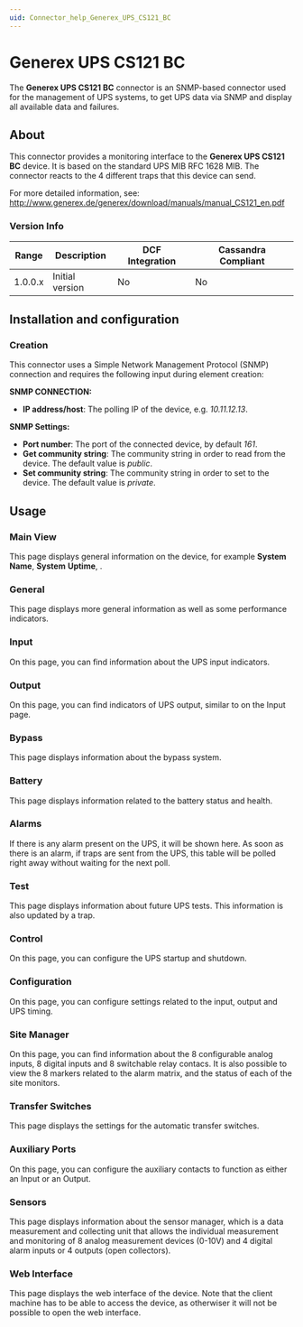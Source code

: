 ```yaml
---
uid: Connector_help_Generex_UPS_CS121_BC
---
```


# Generex UPS CS121 BC

The **Generex UPS CS121 BC** connector is an SNMP-based connector used for the management of UPS systems, to get UPS data via SNMP and display all available data and failures.

## About

This connector provides a monitoring interface to the **Generex UPS CS121 BC** device. It is based on the standard UPS MIB RFC 1628 MIB. The connector reacts to the 4 different traps that this device can send.

For more detailed information, see: <http://www.generex.de/generex/download/manuals/manual_CS121_en.pdf>

### Version Info

| Range | Description | DCF Integration | Cassandra Compliant |
|------------------|-----------------|---------------------|-------------------------|
| 1.0.0.x          | Initial version | No                  | No                      |

## Installation and configuration

### Creation

This connector uses a Simple Network Management Protocol (SNMP) connection and requires the following input during element creation:

**SNMP CONNECTION:**

- **IP address/host**: The polling IP of the device, e.g. *10.11.12.13*.

**SNMP Settings:**

- **Port number**: The port of the connected device, by default *161*.
- **Get community string**: The community string in order to read from the device. The default value is *public*.
- **Set community string**: The community string in order to set to the device. The default value is *private*.

## Usage

### Main View

This page displays general information on the device, for example **System Name**, **System** **Uptime**, .

### General

This page displays more general information as well as some performance indicators.

### Input

On this page, you can find information about the UPS input indicators.

### Output

On this page, you can find indicators of UPS output, similar to on the Input page.

### Bypass

This page displays information about the bypass system.

### Battery

This page displays information related to the battery status and health.

### Alarms

If there is any alarm present on the UPS, it will be shown here. As soon as there is an alarm, if traps are sent from the UPS, this table will be polled right away without waiting for the next poll.

### Test

This page displays information about future UPS tests. This information is also updated by a trap.

### Control

On this page, you can configure the UPS startup and shutdown.

### Configuration

On this page, you can configure settings related to the input, output and UPS timing.

### Site Manager

On this page, you can find information about the 8 configurable analog inputs, 8 digital inputs and 8 switchable relay contacs. It is also possible to view the 8 markers related to the alarm matrix, and the status of each of the site monitors.

### Transfer Switches

This page displays the settings for the automatic transfer switches.

### Auxiliary Ports

On this page, you can configure the auxiliary contacts to function as either an Input or an Output.

### Sensors

This page displays information about the sensor manager, which is a data measurement and collecting unit that allows the individual measurement and monitoring of 8 analog measurement devices (0-10V) and 4 digital alarm inputs or 4 outputs (open collectors).

### Web Interface

This page displays the web interface of the device. Note that the client machine has to be able to access the device, as otherwiser it will not be possible to open the web interface.
